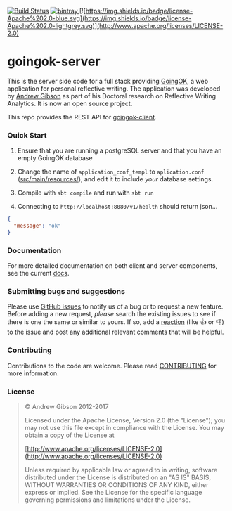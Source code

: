 [![Build Status](https://travis-ci.org/GoingOK/goingok-server.svg?branch=master)](https://travis-ci.org/GoingOK/goingok-server) [ ![bintray](https://api.bintray.com/packages/nlytx/nlytx_commons/nlytx_commons/images/download.svg?version=0.1.1) ](https://bintray.com/nlytx/nlytx_commons/nlytx_commons/0.1.1/link) [![https://img.shields.io/badge/license-Apache%202.0-blue.svg](https://img.shields.io/badge/license-Apache%202.0-lightgrey.svg)](http://www.apache.org/licenses/LICENSE-2.0)

# goingok-server

This is the server side code for a full stack providing [GoingOK](http://goingok.org), a web application for personal reflective writing. The application was developed by [Andrew Gibson](http://andrewresearch.net) as part of his Doctoral research on Reflective Writing Analytics. It is now an open source project.
 
 This repo provides the REST API for [goingok-client](https://github.com/GoingOK/goingok-client).

### Quick Start

1. Ensure that you are running a postgreSQL server and that you have an empty GoingOK database

2. Change the name of ```application_conf_templ``` to ```aplication.conf``` ([src/main/resources/](src/main/resources)), and edit it to include *your* database settings.

3. Compile with ```sbt compile``` and run with ```sbt run```

4. Connecting to ```http://localhost:8080/v1/health``` should return json...

```json
{
  "message": "ok"
}
```

### Documentation

For more detailed documentation on both client and server components, see the current [docs](http://goingok.org/docs/).

### Submitting bugs and suggestions

Please use [GitHub issues](/issues) to notify us of a bug or to request a new feature. Before adding a new request, *please* search the existing issues to see if there is one the same or similar to yours. If so, add a [reaction](//github.com/blog/2119-add-reactions-to-pull-requests-issues-and-comments) (like :+1: or :-1:) to the issue and post any additional relevant comments that will be helpful.

### Contributing

Contributions to the code are welcome. Please read [CONTRIBUTING](CONTRIBUTING.md) for more information.

### License

 > &copy; Andrew Gibson 2012-2017
 >
   > Licensed under the Apache License, Version 2.0 (the "License"); you may not use this file except in compliance with the License. You may obtain a copy of the License at
   >
   > [http://www.apache.org/licenses/LICENSE-2.0](http://www.apache.org/licenses/LICENSE-2.0)
   >
   > Unless required by applicable law or agreed to in writing, software distributed under the License is distributed on an "AS IS" BASIS, WITHOUT WARRANTIES OR CONDITIONS OF ANY KIND, either express or implied. See the License for the specific language governing permissions and limitations under the License.